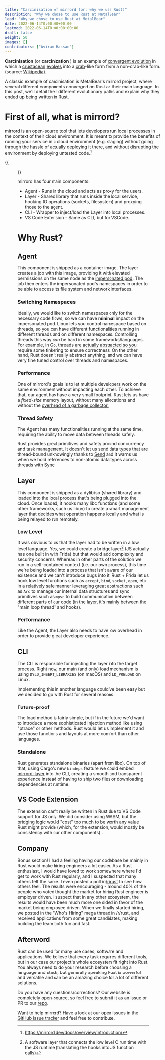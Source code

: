 ```yaml
---
title: "Carcinisation of mirrord (or: why we use Rust)"
description: "Why we chose to use Rust at MetalBear"
lead: "Why we chose to use Rust at MetalBear"
date: 2022-06-14T0:00:00+00:00
lastmod: 2022-06-14T0:00:00+00:00
draft: false
weight: 50
images: []
contributors: ["Aviram Hassan"]
---
```


**Carcinisation** (or **carcinization** ) is an example of [convergent evolution](https://en.wikipedia.org/wiki/Convergent_evolution) in which a [crustacean](https://en.wikipedia.org/wiki/Crustacean) [evolves](https://en.wikipedia.org/wiki/Evolution) into a [crab](https://en.wikipedia.org/wiki/Crab)-like form from a non-crab-like form. (source: [Wikipedia](https://en.wikipedia.org/wiki/Carcinisation)).

A classic example of carcinisation is MetalBear's mirrord project, where several different components converged on Rust as their main language. In this post, we'll detail their different evolutionary paths and explain why they ended up being written in Rust.

# First of all, what is mirrord?

mirrord is an open-source tool that lets developers run local processes in the context of their cloud environment. It is meant to provide the benefits of running your service in a cloud environment (e.g. staging) without going through the hassle of actually deploying it there, and without disrupting the environment by deploying untested code.[^1]

{{<figure src="mirrord-illustration.png" class="center">}}

mirrord has four main components:

- Agent - Runs in the cloud and acts as proxy for the users.
- Layer - Shared library that runs inside the local service, hooking IO operations (sockets, filesystem) and proxying those to the agent.
- CLI - Wrapper to inject/load the Layer into local processes.
- VS Code Extension - Same as CLI, but for VSCode.

# Why Rust?

## Agent

This component is shipped as a container image. The layer creates a job with this image, providing it with elevated permissions on the same node as the [impersonated pod](https://mirrord.dev/docs/overview/architecture/#mirrord-agent). The job then enters the impersonated pod's namespaces in order to be able to access its file system and network interfaces.

### Switching Namespaces

Ideally, we would like to switch namespaces only for the necessary code flows, so we can have **minimal** impact on the impersonated pod. Linux lets you control namespace based on threads, so you can have different functionalities running in different threads and on different namespaces. Controlling threads this way _can_ be hard in some frameworks/languages. For example, in Go, threads [are actually abstracted so you](https://www.weave.works/blog/linux-namespaces-golang-followup) require some tinkering to ensure correctness. On the other hand, Rust doesn't really abstract anything, and we can have very fine tuned control over threads and namespaces.

### Performance

One of mirrord's goals is to let multiple developers work on the same environment without impacting each other. To achieve that, our agent has have a very small footprint. Rust lets us have a _fixed-size_ memory layout, without many allocations and without the [overhead of a garbage collector.](https://discord.com/blog/why-discord-is-switching-from-go-to-rust)

### Thread Safety

The Agent has many functionalities running at the same time, requiring the ability to move data between threads safely.

Rust provides great primitives and safety around concurrency and task management. It doesn't let us send data types that are thread-bound unknowingly thanks to [Send](https://doc.rust-lang.org/std/marker/trait.Send.html) and it warns us when we hold references to non-atomic data types across threads with [Sync](https://doc.rust-lang.org/std/marker/trait.Sync.html).

## Layer

This component is shipped as a dylib/so (shared library) and loaded into the local process that's being plugged into the cloud. Once loaded, it hooks many libc functions (and some other frameworks, such us libuv) to create a smart management layer that decides what operation happens locally and what is being relayed to run remotely.

### Low Level

It was obvious to us that the layer had to be written in a low level language. Yes, we could create a bridge layer[^2] (JS actually has one built in with Frida) but that would add complexity and security concerns. Whereas in other parts of the solution we run in a self-contained context (i.e. our own process), this time we're being loaded into a process that isn't aware of our existence and we can't introduce bugs into it. Rust + Frida let us hook low level functions such as `accept`, `bind`, `socket`, `open`, etc in a relatively safe manner leveraging great abstractions such as `Arc` to manage our internal data structures and sync primitives such as `mpsc` to build communication between different parts of our code (in the layer, it's mainly between the "main loop thread" and hooks).

### Performance

Like the Agent, the Layer also needs to have low overhead in order to provide great developer experience.

## CLI

The CLI is responsible for injecting the layer into the target process. Right now, our main (and only) load mechanism is using `DYLD_INSERT_LIBRARIES` (on macOS) and `LD_PRELOAD` on Linux.

Implementing this in another language could've been easy but we decided to go with Rust for several reasons.

### Future-proof

The load method is fairly simple, but if in the future we'd want to introduce a more sophisticated injection method like using "ptrace" or other methods. Rust would let us implement it and use those functions and layouts at more comfort than other languages.

### Standalone

Rust generates standalone binaries (apart from libc). On top of that, using Cargo's new `bindeps` feature we could embed [mirrord-](https://mirrord.dev/docs/overview/architecture/#mirrord-layer)[layer](https://mirrord.dev/docs/overview/architecture/#mirrord-layer) into the CLI, creating a smooth and transparent experience instead of having to ship two files or downloading dependencies at runtime.

## VS Code Extension

The extension can't really be written in Rust due to VS Code support for JS only. We did consider using WASM, but the bridging logic would "cost" too much to be worth any value Rust might provide (which, for the extension, would mostly be consistency with our other components)..

## Company

Bonus section! I had a feeling having our codebase be mainly in Rust would make hiring engineers a lot easier. As a Rust enthusiast, I would have loved to work somewhere where I'd get to work with Rust regularly, and I suspected that many others felt the same. I even posted a poll in[/r/rust](https://www.reddit.com/r/rust/comments/tjbr92/employeeemployer_market_state_for_rust/) to see how others feel. The results were encouraging - around 40% of the people who voted thought the market for hiring Rust engineer is employer driven. I suspect that in any other ecosystem, the results would have been much more one sided in favor of the market being employee driven. When we finally started hiring, we posted in the "Who's Hiring" mega thread in /r/rust, and received applications from some great candidates, making building the team both fun and fast.

## Afterword

Rust can be used for many use cases, software and applications. We believe that every task requires different tools, but in our case our project's whole ecosystem fit right into Rust. You always need to do your research before choosing a language and stack, but generally speaking Rust is powerful and versatile and can be an amazing choice for a lot of different solutions.

Do you have any questions/corrections? Our website is completely open-source, so feel free to submit it as an issue or PR to our [repo](https://github.com/metalbear-co/metalbear.co/).

Want to help mirrord? Have a look at our open issues in the [GitHub issue tracker](https://github.com/metalbear-co/mirrord/issues) and feel free to contribute.

[^1]: https://mirrord.dev/docs/overview/introduction/

[^2]: A software layer that connects the low level C run time with the JS runtime (translating the hooks into JS function calls)